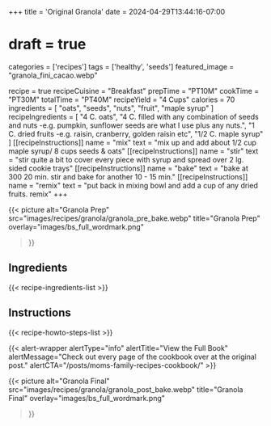 +++
title = 'Original Granola'
date = 2024-04-29T13:44:16-07:00
# draft = true
categories = ['recipes']
tags = ['healthy', 'seeds']
featured_image = "granola_fini_cacao.webp"

recipe = true
recipeCuisine = "Breakfast"
prepTime = "PT10M"
cookTime = "PT30M"
totalTime = "PT40M"
recipeYield = "4 Cups"
calories = 70
ingredients = [
  "oats",
  "seeds",
  "nuts",
  "fruit",
  "maple syrup"
]
recipeIngredients = [
  "4 C. oats",
  "4 C. filled with any combination of seeds and nuts -e.g. pumpkin, sunflower seeds are what I use plus any nuts.",
  "1 C. dried fruits -e.g. raisin, cranberry, golden raisin etc",
  "1/2 C. maple syrup"
]
[[recipeInstructions]]
  name = "mix"
  text = "mix up and add about 1/2 cup maple syrup/ 8 cups seeds & oats"
[[recipeInstructions]]
  name = "stir"
  text = "stir quite a bit to cover every piece with syrup and spread over 2 lg. sided cookie trays"
[[recipeInstructions]]
  name = "bake"
  text = "bake at 300 20 min. stir and bake for another 10 - 15 min."
[[recipeInstructions]]
  name = "remix"
  text = "put back in mixing bowl and add a cup of any dried fruits. remix"
+++

{{< picture 
  alt="Granola Prep" 
  src="images/recipes/granola/granola_pre_bake.webp" 
  title="Granola Prep" 
  overlay="images/bs_full_wordmark.png" 
>}}

<!--more-->

## Ingredients
{{< recipe-ingredients-list >}}

## Instructions
{{< recipe-howto-steps-list >}}

{{< alert-wrapper alertType="info" alertTitle="View the Full Book" alertMessage="Check out every page of the cookbook over at the original post." alertCTA="/posts/moms-family-recipes-cookbook/" >}}

{{< picture 
  alt="Granola Final" 
  src="images/recipes/granola/granola_post_bake.webp" 
  title="Granola Final" 
  overlay="images/bs_full_wordmark.png" 
>}}
